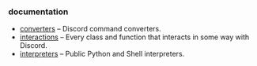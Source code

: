 ### documentation

- [converters](https://github.com/Lee-matod/dev/wiki/converters) – Discord command converters.
- [interactions](https://github.com/Lee-matod/dev/wiki/interactions) – Every class and function that interacts in some
  way with Discord.
- [interpreters](https://github.com/Lee-matod/dev/wiki/interpreters) – Public Python and Shell interpreters.